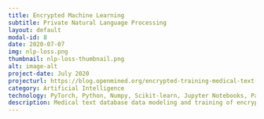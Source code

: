 ```yaml
---
title: Encrypted Machine Learning
subtitle: Private Natural Language Processing
layout: default
modal-id: 8
date: 2020-07-07
img: nlp-loss.png
thumbnail: nlp-loss-thumbnail.png
alt: image-alt
project-date: July 2020
projecturl: https://blog.openmined.org/encrypted-training-medical-text-syfertext/
category: Artificial Intelligence
technology: PyTorch, Python, Numpy, Scikit-learn, Jupyter Notebooks, Pandas, Seaborn
description: Medical text database data modeling and training of encrypted Natural Language Processing (NLP) text classification model using privacy protecting PyTorch libraries.
---
```

